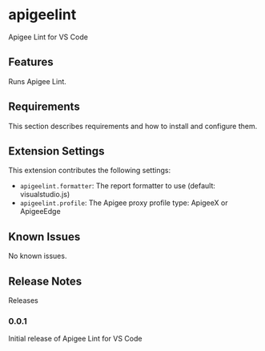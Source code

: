# apigeelint

Apigee Lint for VS Code

## Features

Runs Apigee Lint.

## Requirements

This section describes requirements and how to install and configure them.

## Extension Settings

This extension contributes the following settings:

* `apigeelint.formatter`: The report formatter to use (default: visualstudio.js)
* `apigeelint.profile`: The Apigee proxy profile type: ApigeeX or ApigeeEdge

## Known Issues

No known issues.

## Release Notes

Releases

### 0.0.1

Initial release of Apigee Lint for VS Code



